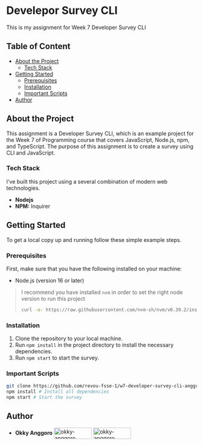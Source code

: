 # Develepor Survey CLI
This is my assignment for Week 7 Developer Survey CLI
## Table of Content
- [About the Project](#about-the-project)
  - [Tech Stack](#tech-stack)
- [Getting Started](#getting-started)
  - [Prerequisites](#prerequisites)
  - [Installation](#installation)
  - [Important Scripts](#important-scripts)
- [Author](#author)


## About the Project

This assignment is a Developer Survey CLI, which is an example project for the Week 7 of Programming course that covers JavaScript, Node.js, npm, and TypeScript. The purpose of this assignment is to create a survey using CLI and JavaScript.

### Tech Stack

I've built this project using a several combination of modern web technologies. 

- **Nodejs**
- **NPM:** Inquirer

## Getting Started

To get a local copy up and running follow these simple example steps.

### Prerequisites

First, make sure that you have the following installed on your machine:
- Node.js (version 16 or later)

> I recommend you have installed `nvm` in order to set the right node version to run this project
> ```sh
> curl -o- https://raw.githubusercontent.com/nvm-sh/nvm/v0.39.2/install.sh | bash
> ```

### Installation

1. Clone the repository to your local machine.
1. Run `npm install` in the project directory to install the necessary dependencies.
1. Run `npm start` to start the survey.


### Important Scripts
```sh
git clone https://github.com/revou-fsse-1/w7-developer-survey-cli-anggr # Clone the repository
npm install # Install all dependencies
npm start # Start the survey
```
## Author

-  **Okky Anggoro**
 <a href="https://github.com/anggr" target="blank"><img align="center" src="https://img.shields.io/badge/GitHub-100000?style=for-the-badge&logo=github&logoColor=white" alt="okky-anggoro" height="30" width="100" /></a> <a href="https://linkedin.com/in/okky-anggoro" target="blank"><img align="center" src="https://img.shields.io/badge/LinkedIn-0077B5?style=for-the-badge&logo=linkedin&logoColor=white" alt="okky-anggoro" height="30" width="100" /></a>